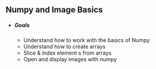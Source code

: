 ##  Numpy and Image Basics

- ##### Goals

  - Understand how to work with the basics of Numpy
  - Understand how to create arrays
  - Slice & index element s from arrays
  - Open and display images with numpy